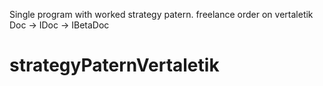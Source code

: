 Single program with worked strategy patern.
freelance order on vertaletik
Doc -> IDoc -> IBetaDoc





# strategyPaternVertaletik
